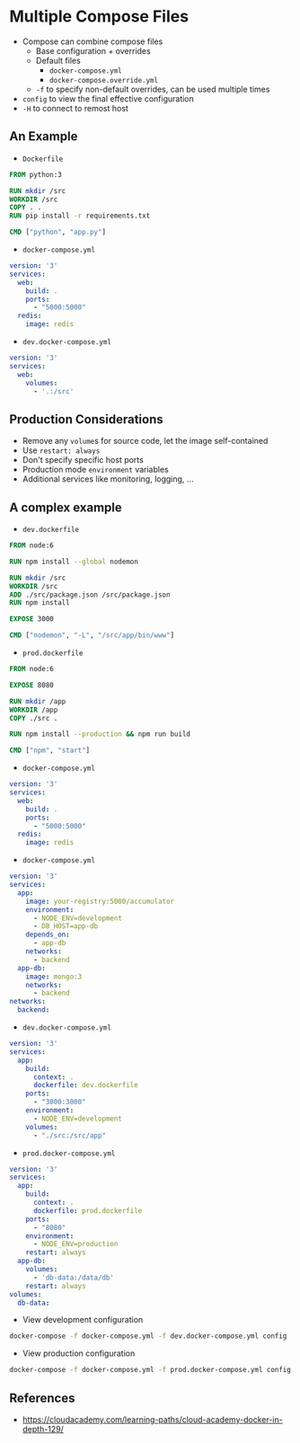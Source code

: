 # Multiple Compose Files
- Compose can combine compose files
    - Base configuration + overrides
    - Default files
        - `docker-compose.yml`
        - `docker-compose.override.yml`
    - `-f` to specify non-default overrides, can be used multiple times
- `config` to view the final effective configuration
- `-H` to connect to remost host

## An Example
- `Dockerfile`
```dockerfile
FROM python:3 

RUN mkdir /src
WORKDIR /src 
COPY . .
RUN pip install -r requirements.txt

CMD ["python", "app.py"]
```
- `docker-compose.yml`
```yaml
version: '3'
services: 
  web:
    build: .
    ports: 
      - "5000:5000"
  redis:
    image: redis
```
- `dev.docker-compose.yml`
```yaml
version: '3'
services: 
  web:
    volumes: 
      - '.:/src'
```

## Production Considerations
- Remove any `volume`s for source code, let the image self-contained
- Use `restart: always`
- Don't specify specific host ports
- Production mode `environment` variables 
- Additional services like monitoring, logging, ...

## A complex example
- `dev.dockerfile`
```dockerfile
FROM node:6 

RUN npm install --global nodemon

RUN mkdir /src
WORKDIR /src
ADD ./src/package.json /src/package.json
RUN npm install 

EXPOSE 3000

CMD ["nodemon", "-L", "/src/app/bin/www"]
```
- `prod.dockerfile`
```dockerfile
FROM node:6 

EXPOSE 8080

RUN mkdir /app
WORKDIR /app
COPY ./src .

RUN npm install --production && npm run build

CMD ["npm", "start"]
```
- `docker-compose.yml`
```yaml
version: '3'
services: 
  web:
    build: .
    ports: 
      - "5000:5000"
  redis:
    image: redis
```
- `docker-compose.yml`
```yaml
version: '3'
services: 
  app:
    image: your-registry:5000/accumulator
    environment: 
      - NODE_ENV=development
      - DB_HOST=app-db 
    depends_on: 
      - app-db 
    networks: 
      - backend
  app-db:
    image: mongo:3
    networks: 
      - backend 
networks: 
  backend:
```
- `dev.docker-compose.yml`
```yaml
version: '3'
services: 
  app:
    build: 
      context: .
      dockerfile: dev.dockerfile 
    ports:
      - "3000:3000"
    environment: 
      - NODE_ENV=development
    volumes: 
      - "./src:/src/app"
```
- `prod.docker-compose.yml`
```yaml
version: '3'
services: 
  app:
    build: 
      context: .
      dockerfile: prod.dockerfile 
    ports:
      - "8080"
    environment: 
      - NODE_ENV=production
    restart: always
  app-db:
    volumes: 
      - 'db-data:/data/db'
    restart: always
volumes: 
  db-data:
```

- View development configuration
```bash
docker-compose -f docker-compose.yml -f dev.docker-compose.yml config
```
- View production configuration
```bash
docker-compose -f docker-compose.yml -f prod.docker-compose.yml config
```

## References
- https://cloudacademy.com/learning-paths/cloud-academy-docker-in-depth-129/